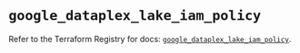 # `google_dataplex_lake_iam_policy`

Refer to the Terraform Registry for docs: [`google_dataplex_lake_iam_policy`](https://registry.terraform.io/providers/hashicorp/google-beta/6.13.0/docs/resources/google_dataplex_lake_iam_policy).
